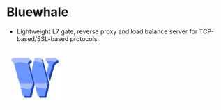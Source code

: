 # Bluewhale

* Lightweight L7 gate, reverse proxy and load balance server for TCP-based/SSL-based protocols.

![bluewhale](https://raw.githubusercontent.com/uplusware/bluewhale/master/doc/bluewhale.png)
